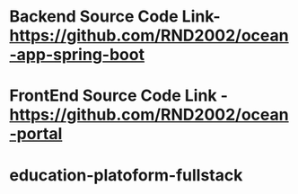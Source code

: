 # Backend Source Code Link-https://github.com/RND2002/ocean-app-spring-boot
# FrontEnd Source Code Link -https://github.com/RND2002/ocean-portal
# education-platoform-fullstack
